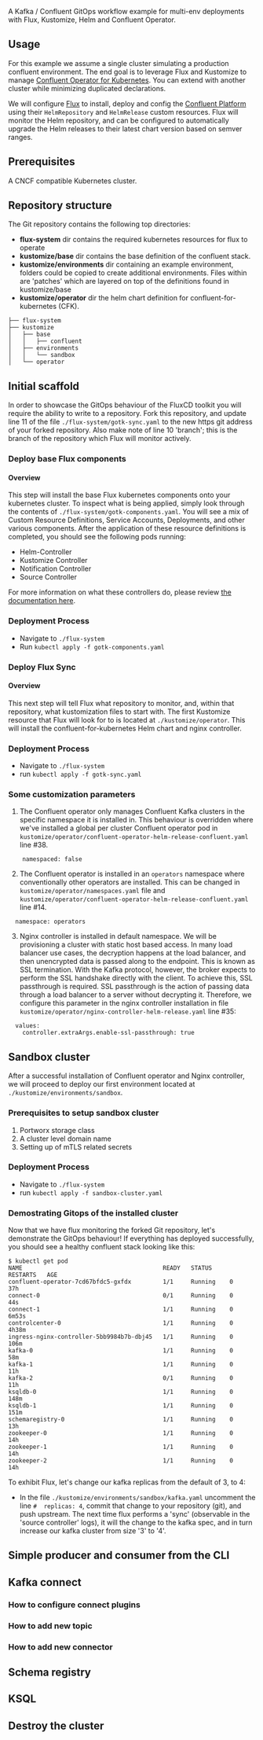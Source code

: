 A Kafka / Confluent GitOps workflow example for multi-env deployments with Flux, Kustomize, Helm and Confluent Operator.

## Usage

For this example we assume a single cluster simulating a production confluent environment. The end goal is to leverage Flux and Kustomize to manage [Confluent Operator for Kubernetes](https://github.com/confluentinc/operator-earlyaccess). You can extend with another cluster while minimizing duplicated declarations.

We will configure [Flux](https://fluxcd.io/) to install, deploy and config the [Confluent Platform](https://www.confluent.io/product/confluent-platform) using their `HelmRepository` and `HelmRelease` custom resources.
Flux will monitor the Helm repository, and can be configured to automatically upgrade the Helm releases to their latest chart version based on semver ranges.


## Prerequisites

A CNCF compatible Kubernetes cluster.


## Repository structure

The Git repository contains the following top directories:

- **flux-system** dir contains the required kubernetes resources for flux to operate
- **kustomize/base** dir contains the base definition of the confluent stack.
- **kustomize/environments** dir containing an example environment, folders could be copied to create additional environments.  Files within are 'patches' which are layered on top of the definitions found in kustomize/base
- **kustomize/operator** dir the helm chart definition for confluent-for-kubernetes (CFK).


```
├── flux-system
├── kustomize
│   ├── base
│   │   ├── confluent
│   ├── environments
│   │   └── sandbox
│   └── operator
```

## Initial scaffold
In order to showcase the GitOps behaviour of the FluxCD toolkit you will require the ability to write to a repository.  Fork this repository, and update line 11 of the file `./flux-system/gotk-sync.yaml` to the new https git address of your forked repository.  Also make note of line 10 'branch'; this is the branch of the repository which Flux will monitor actively.

### Deploy base Flux components
#### Overview
This step will install the base Flux kubernetes components onto your kubernetes cluster.  To inspect what is being applied, simply look through the contents of `./flux-system/gotk-components.yaml`.  You will see a mix of Custom Resource Definitions, Service Accounts, Deployments, and other various components.  After the application of these resource definitions is completed, you should see the following pods running:

* Helm-Controller
* Kustomize Controller
* Notification Controller
* Source Controller

For more information on what these controllers do, please review [the documentation here](https://fluxcd.io/docs/components/).



### Deployment Process
* Navigate to `./flux-system`
* Run `kubectl apply -f gotk-components.yaml`


### Deploy Flux Sync
#### Overview
This next step will tell Flux what repository to monitor, and, within that repository, what kustomization files to start with.  The first Kustomize resource that Flux will look for to is located at `./kustomize/operator`.  This will install the confluent-for-kubernetes Helm chart and nginx controller.  

### Deployment Process
* Navigate to `./flux-system`
* run `kubectl apply -f gotk-sync.yaml`

### Some customization parameters

1. The Confluent operator only manages Confluent Kafka clusters in the specific namespace it is installed in. This behaviour is overridden where we've installed a global per cluster Confluent operator pod in `kustomize/operator/confluent-operator-helm-release-confluent.yaml` line #38.

```
    namespaced: false
```

2. The Confluent operator is installed in an `operators` namespace where conventionally other operators are installed. This can be changed in `kustomize/operator/namespaces.yaml` file and `kustomize/operator/confluent-operator-helm-release-confluent.yaml` line #14.

```
  namespace: operators
```

3. Nginx controller is installed in default namespace. We will be provisioning a cluster with static host based access.
In many load balancer use cases, the decryption happens at the load balancer, and then unencrypted data is passed along to the endpoint. This is known as SSL termination. With the Kafka protocol, however, the broker expects to perform the SSL handshake directly with the client. To achieve this, SSL passthrough is required. SSL passthrough is the action of passing data through a load balancer to a server without decrypting it. Therefore, we configure this parameter in the nginx controller installation in file `kustomize/operator/nginx-controller-helm-release.yaml` line #35:

```
  values:
    controller.extraArgs.enable-ssl-passthrough: true
```

## Sandbox cluster

 After a successful installation of Confluent operator and Nginx controller, we will proceed to deploy our first environment located at  `./kustomize/environments/sandbox`.


### Prerequisites to setup sandbox cluster

1. Portworx storage class
2. A cluster level domain name
3. Setting up of mTLS related secrets


### Deployment Process
* Navigate to `./flux-system`
* run `kubectl apply -f sandbox-cluster.yaml`

### Demostrating Gitops of the installed cluster

Now that we have flux monitoring the forked Git repository, let's demonstrate the GitOps behaviour!  If everything has deployed successfully, you should see a healthy confluent stack looking like this:
```console
$ kubectl get pod
NAME                                        READY   STATUS     RESTARTS   AGE
confluent-operator-7cd67bfdc5-gxfdx         1/1     Running    0          37h
connect-0                                   0/1     Running    0          44s
connect-1                                   1/1     Running    0          6m53s
controlcenter-0                             1/1     Running    0          4h38m
ingress-nginx-controller-5bb9984b7b-dbj45   1/1     Running    0          106m
kafka-0                                     1/1     Running    0          58m
kafka-1                                     1/1     Running    0          11h
kafka-2                                     0/1     Running    0          11h
ksqldb-0                                    1/1     Running    0          148m
ksqldb-1                                    1/1     Running    0          151m
schemaregistry-0                            1/1     Running    0          13h
zookeeper-0                                 1/1     Running    0          14h
zookeeper-1                                 1/1     Running    0          14h
zookeeper-2                                 1/1     Running    0          14h
```
To exhibit Flux, let's change our kafka replicas from the default of 3, to 4:
* In the file `./kustomize/environments/sandbox/kafka.yaml` uncomment the line `#  replicas: 4`, commit that change to your repository (git), and push upstream.   The next time flux performs a 'sync' (observable in the 'source controller' logs), it will the change to the kafka spec, and in turn increase our kafka cluster from size '3' to '4'.


## Simple producer and consumer from the CLI

## Kafka connect

### How to configure connect plugins

### How to add new topic

### How to add new connector

## Schema registry

## KSQL

## Destroy the cluster